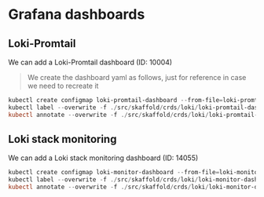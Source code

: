 # Grafana dashboards

## Loki-Promtail

We can add a Loki-Promtail dashboard (ID: 10004)

> We create the dashboard yaml as follows, just for reference in case we need to recreate it

```powershell
kubectl create configmap loki-promtail-dashboard --from-file=loki-promtail-dashboard.json=./src/skaffold/crds/loki/loki-promtail-dashboard.json -n infrastructure -o yaml > ./src/skaffold/crds/loki/loki-promtail-dashboard.yaml
kubectl label --overwrite -f ./src/skaffold/crds/loki/loki-promtail-dashboard.yaml grafana_dashboard=1
kubectl annotate --overwrite -f ./src/skaffold/crds/loki/loki-promtail-dashboard.yaml k8s-sidecar-target-directory=/tmp/dashboards/Infrastructure
```

## Loki stack monitoring

We can add a Loki stack monitoring dashboard (ID: 14055)

```powershell
kubectl create configmap loki-monitor-dashboard --from-file=loki-monitor-dashboard.json=./src/skaffold/crds/loki/loki-monitor-dashboard.json -n infrastructure -o yaml > ./src/skaffold/crds/loki/loki-monitor-dashboard.yaml
kubectl label --overwrite -f ./src/skaffold/crds/loki/loki-monitor-dashboard.yaml grafana_dashboard=1
kubectl annotate --overwrite -f ./src/skaffold/crds/loki/loki-monitor-dashboard.yaml k8s-sidecar-target-directory=/tmp/dashboards/Infrastructure
```
